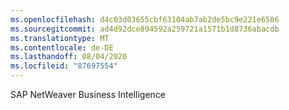 ```yaml
---
ms.openlocfilehash: d4c03d03655cbf63104ab7ab2de5bc9e221e6586
ms.sourcegitcommit: ad4d92dce894592a259721a1571b1d8736abacdb
ms.translationtype: MT
ms.contentlocale: de-DE
ms.lasthandoff: 08/04/2020
ms.locfileid: "87697554"
---
```

 SAP NetWeaver Business Intelligence 